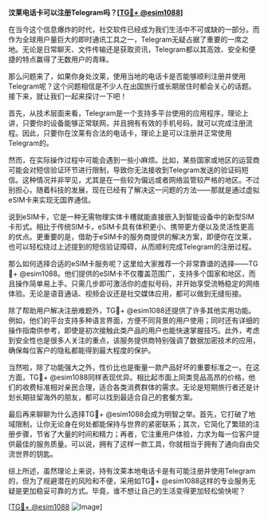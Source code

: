 **汶莱电话卡可以注册Telegram吗？[[TG💪+ @esim1088](https://t.me/s/esim1088)]**

在当今这个信息爆炸的时代，社交软件已经成为我们生活中不可或缺的一部分。而作为全球用户量巨大的即时通讯工具之一，Telegram无疑占据了重要的一席之地。无论是日常聊天、文件传输还是获取资讯，Telegram都以其高效、安全和便捷的特点赢得了无数用户的青睐。

那么问题来了，如果你身处汶莱，使用当地的电话卡是否能够顺利注册并使用Telegram呢？这个问题相信是不少人在出国旅行或长期居住时都会关心的话题。接下来，就让我们一起来探讨一下吧！

首先，从技术层面来看，Telegram是一个支持多平台使用的应用程序，理论上讲，只要你的设备能够正常联网，并且拥有有效的手机号码，就可以完成注册流程。因此，只要你在汶莱有合法的电话卡，理论上是可以注册并正常使用Telegram的。

然而，在实际操作过程中可能会遇到一些小麻烦。比如，某些国家或地区的运营商可能会对短信验证环节进行限制，导致你无法接收到Telegram发送的验证码短信。这种情况并非罕见，尤其是在一些较为偏远或者网络监管较严格的地区。不过别担心，随着科技的发展，现在已经有了解决这一问题的方法——那就是通过虚拟eSIM卡来实现无国界通信。

说到eSIM卡，它是一种无需物理实体卡槽就能直接嵌入到智能设备中的新型SIM卡形式。相比于传统SIM卡，eSIM卡具有体积更小、携带更方便以及灵活性更高的优点。更重要的是，借助于eSIM卡的服务商提供的解决方案，即便你在汶莱，也可以轻松绕过上述提到的短信验证障碍，从而顺利完成Telegram的注册过程。

那么如何选择合适的eSIM卡服务呢？这里给大家推荐一个非常靠谱的选择——TG💪+ @esim1088。他们提供的eSIM卡不仅覆盖范围广，支持多个国家和地区，而且操作简单易上手。只需几步即可激活你的虚拟号码，并开始享受流畅稳定的网络体验。无论是语音通话、视频会议还是社交媒体应用，都可以做到无缝衔接。

除了帮助用户解决注册难题外，TG💪+ @esim1088还提供了许多其他实用功能。例如，他们的平台支持多种语言界面，方便不同背景的用户使用；同时还有详细的操作指南供参考，即使是初次接触此类产品的用户也能快速掌握技巧。此外，考虑到安全性也是很多人关注的重点，该服务提供商特别强调了数据加密技术的应用，确保每位客户的隐私都能得到最大程度的保护。

当然啦，除了功能强大之外，性价比也是衡量一款产品好坏的重要标准之一。在这方面，TG💪+ @esim1088同样表现优异。相比起市面上同类竞品高昂的价格，他们的收费标准相对亲民合理，适合各类消费群体的需求。无论是短期旅行者还是计划长期驻留海外的朋友，都可以找到最适合自己的套餐方案。

最后再来聊聊为什么选择TG💪+ @esim1088会成为明智之举。首先，它打破了地域限制，让你无论身在何处都能保持与世界的紧密联系；其次，它简化了繁琐的注册步骤，节省了大量的时间和精力；再者，它注重用户体验，力求为每一位客户提供最佳的服务质量。可以说，拥有了这样一款工具，你就相当于拥有了通向自由交流世界的钥匙。

综上所述，虽然理论上来说，持有汶莱本地电话卡是有可能注册并使用Telegram的，但为了规避潜在的风险和不便，采用如TG💪+ @esim1088这样的专业服务无疑是更加稳妥可靠的方式。毕竟，谁不想让自己的生活变得更加轻松愉快呢？

[[TG💪+ @esim1088](https://t.me/s/esim1088) ![Image](https://i.postimg.cc/4NQfJmqS/Snipaste-2025-05-13-00-14-12.png)]